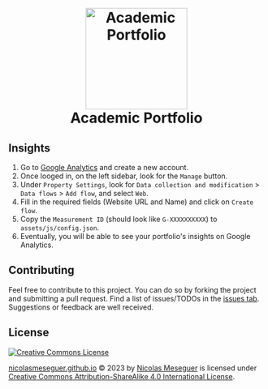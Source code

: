 <h1 align="center">
  <br>
  <a href="https://github.com/NicolasMeseguer/nicolasmeseguer.github.io"><img src="assets/img/logo.png" alt="Academic Portfolio" width="200"></a>
  <br>
  Academic Portfolio
  <br>
</h1>

## Insights

1. Go to [Google Analytics](https://analytics.google.com/) and create a new account.
2. Once looged in, on the left sidebar, look for the `Manage` button.
3. Under `Property Settings`, look for `Data collection and modification` > `Data flows` > `Add flow`, and select `Web`.
4. Fill in the required fields (Website URL and Name) and click on `Create flow`.
5. Copy the `Measurement ID` (should look like `G-XXXXXXXXXX`) to `assets/js/config.json`.
6. Eventually, you will be able to see your portfolio's insights on Google Analytics.

## Contributing

Feel free to contribute to this project. You can do so by forking the project and submitting a pull request. Find a list of issues/TODOs in the [issues tab](https://github.com/NicolasMeseguer/nicolasmeseguer.github.io/issues). Suggestions or feedback are well received.

## License

[![Creative Commons License](https://i.creativecommons.org/l/by-sa/4.0/88x31.png)](http://creativecommons.org/licenses/by-sa/4.0/)

[nicolasmeseguer.github.io](https://github.com/NicolasMeseguer/nicolasmeseguer.github.io) © 2023 by [Nicolas Meseguer](https://github.com/NicolasMeseguer) is licensed under [Creative Commons Attribution-ShareAlike 4.0 International License](http://creativecommons.org/licenses/by-sa/4.0/).

